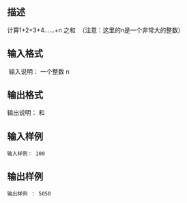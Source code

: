 ## 描述

计算1+2+3+4......+n 之和  （注意：这里的n是一个非常大的整数）

## 输入格式

<span> 输入说明： 一个整数 n </span>

## 输出格式

<span>输出说明： 和 </span>

## 输入样例

```plaintext
输入样例： 100 
```

## 输出样例

```plaintext
输出样例 ： 5050
```



 



 

